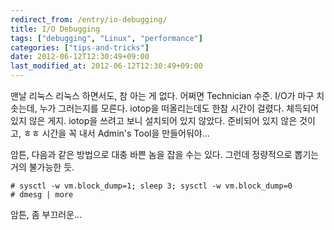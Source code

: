 ```yaml
---
redirect_from: /entry/io-debugging/
title: I/O Debugging
tags: ["debugging", "Linux", "performance"]
categories: ["tips-and-tricks"]
date: 2012-06-12T12:30:49+09:00
last_modified_at: 2012-06-12T12:30:49+09:00
---
```

맨날 리눅스 리눅스 하면서도, 참 아는 게 없다. 어쩌면 Technician 수준.
I/O가 마구 치솟는데, 누가 그러는지를 모른다. iotop을 떠올리는데도 한참
시간이 걸렸다. 체득되어있지 않은 게지. iotop을 쓰려고 보니 설치되어
있지 않았다. 준비되어 있지 않은 것이고, ㅎㅎ 시간을 꼭 내서 Admin's
Tool을 만들어둬야...

암튼, 다음과 같은 방법으로 대충 바쁜 놈을 잡을 수는 있다. 그런데
정량적으로 뽑기는 거의 불가능한 듯.

```console
# sysctl -w vm.block_dump=1; sleep 3; sysctl -w vm.block_dump=0
# dmesg | more
```

암튼, 좀 부끄러운...

